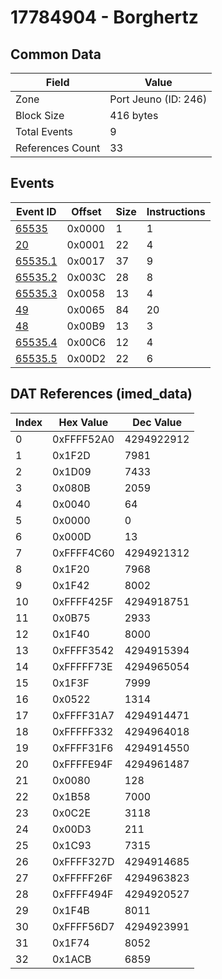 # 17784904 - Borghertz

## Common Data

| Field            | Value                |
|------------------|----------------------|
| Zone             | Port Jeuno (ID: 246) |
| Block Size       | 416 bytes            |
| Total Events     | 9                    |
| References Count | 33                   |

## Events

| Event ID                | Offset   |   Size |   Instructions |
|-------------------------|----------|--------|----------------|
| [65535](./65535.md)     | 0x0000   |      1 |              1 |
| [20](./20.md)           | 0x0001   |     22 |              4 |
| [65535.1](./65535.1.md) | 0x0017   |     37 |              9 |
| [65535.2](./65535.2.md) | 0x003C   |     28 |              8 |
| [65535.3](./65535.3.md) | 0x0058   |     13 |              4 |
| [49](./49.md)           | 0x0065   |     84 |             20 |
| [48](./48.md)           | 0x00B9   |     13 |              3 |
| [65535.4](./65535.4.md) | 0x00C6   |     12 |              4 |
| [65535.5](./65535.5.md) | 0x00D2   |     22 |              6 |

## DAT References (imed_data)

|   Index | Hex Value   |   Dec Value |
|---------|-------------|-------------|
|       0 | 0xFFFF52A0  |  4294922912 |
|       1 | 0x1F2D      |        7981 |
|       2 | 0x1D09      |        7433 |
|       3 | 0x080B      |        2059 |
|       4 | 0x0040      |          64 |
|       5 | 0x0000      |           0 |
|       6 | 0x000D      |          13 |
|       7 | 0xFFFF4C60  |  4294921312 |
|       8 | 0x1F20      |        7968 |
|       9 | 0x1F42      |        8002 |
|      10 | 0xFFFF425F  |  4294918751 |
|      11 | 0x0B75      |        2933 |
|      12 | 0x1F40      |        8000 |
|      13 | 0xFFFF3542  |  4294915394 |
|      14 | 0xFFFFF73E  |  4294965054 |
|      15 | 0x1F3F      |        7999 |
|      16 | 0x0522      |        1314 |
|      17 | 0xFFFF31A7  |  4294914471 |
|      18 | 0xFFFFF332  |  4294964018 |
|      19 | 0xFFFF31F6  |  4294914550 |
|      20 | 0xFFFFE94F  |  4294961487 |
|      21 | 0x0080      |         128 |
|      22 | 0x1B58      |        7000 |
|      23 | 0x0C2E      |        3118 |
|      24 | 0x00D3      |         211 |
|      25 | 0x1C93      |        7315 |
|      26 | 0xFFFF327D  |  4294914685 |
|      27 | 0xFFFFF26F  |  4294963823 |
|      28 | 0xFFFF494F  |  4294920527 |
|      29 | 0x1F4B      |        8011 |
|      30 | 0xFFFF56D7  |  4294923991 |
|      31 | 0x1F74      |        8052 |
|      32 | 0x1ACB      |        6859 |
